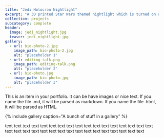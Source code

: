 ```yaml
---
title: "Jedi Holocron Nightlight"
excerpt: "A 3D printed Star Wars themed nightlight which is turned on and off by flipping it over."
collection: projects
subcategory: complete
header: 
  image: jedi_nightlight.jpg
  teaser: jedi_nightlight.jpg
gallery:
  - url: bio-photo-2.jpg
    image_path: bio-photo-2.jpg
    alt: "placeholder 1"
  - url: editing-talk.png
    image_path: editing-talk.png
    alt: "placeholder 2"
  - url: bio-photo.jpg
    image_path: bio-photo.jpg
    alt: "placeholder 3"
---
```


This is an item in your portfolio. It can be have images or nice text. If you name the file .md, it will be parsed as markdown. If you name the file .html, it will be parsed as HTML. 

{% include gallery caption="A bunch of stuff in a gallery" %}

text text text text text text text text text text text text text text text text text text text text text text text text text text text text text text text text text 
